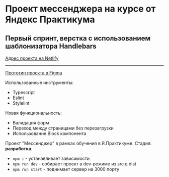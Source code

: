 # Проект мессенджера на курсе от Яндекс Практикума

## Первый спринт, верстка с использованием шаблонизатора Handlebars

[Адрес проекта на Netlify](https://sprint-1--frabjous-tarsier-921d27.netlify.app/)

---

[Прототип проекта в Figma](https://disk.yandex.ru/d/-V6pxHBlBkRVxw)

Использованные инструменты:

* Typescript
* Eslint
* Stylelint

Новая функциональность:

* Валидация форм
* Переход между страницами без перезагрузки
* Использование Block компонента

Проект "Мессенджер" в рамках обучения в Я.Практикуме.
Стадия: **разработка**.

- `npm i` - устанавливает зависимости
- `npm run dev` - собирает проект в dev-режиме из src в dist
- `npm run start` - поднимает сервер на 3000 порту
